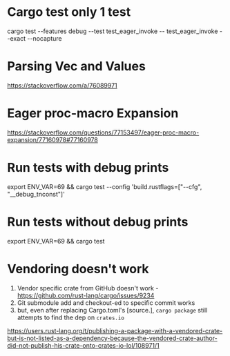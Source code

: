 # Cargo test only 1 test

cargo test --features debug --test test_eager_invoke -- test_eager_invoke --exact --nocapture

# Parsing Vec<Attribute> and Values

https://stackoverflow.com/a/76089971

# Eager proc-macro Expansion

https://stackoverflow.com/questions/77153497/eager-proc-macro-expansion/77160978#77160978

# Run tests with debug prints

export ENV_VAR=69 && cargo test --config 'build.rustflags=["--cfg", "__debug_tnconst"]'

# Run tests without debug prints

export ENV_VAR=69 && cargo test

# Vendoring doesn't work

1. Vendor specific crate from GitHub doesn't work - https://github.com/rust-lang/cargo/issues/9234
2. Git submodule add and checkout-ed to specific commit works
3. but, even after replacing Cargo.toml's [source.<link-to-git-repo>], `cargo package` still attempts to find the dep on `crates.io`

https://users.rust-lang.org/t/publishing-a-package-with-a-vendored-crate-but-is-not-listed-as-a-dependency-because-the-vendored-crate-author-did-not-publish-his-crate-onto-crates-io-lol/108971/1
